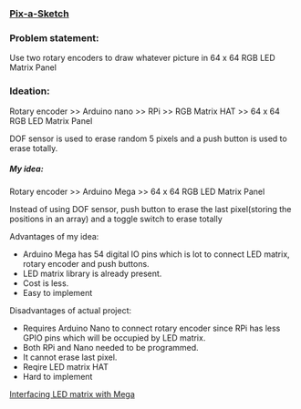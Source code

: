 ### [Pix-a-Sketch](https://www.hackster.io/gatoninja236/pix-a-sketch-a-virtual-etch-a-sketch-on-an-led-matrix-dd3bae)

### Problem statement:
Use two rotary encoders to draw whatever picture in 64 x 64 RGB LED Matrix Panel

### Ideation:

Rotary encoder >> Arduino nano >>  RPi >> RGB Matrix HAT >> 64 x 64 RGB LED Matrix Panel

DOF sensor is used to erase random 5 pixels and a push button is used to erase totally.

##### My idea:

Rotary encoder >> Arduino Mega >> 64 x 64 RGB LED Matrix Panel 

Instead of using DOF sensor, push button to erase the last pixel(storing the positions in an array) and a toggle switch to erase totally


Advantages of my idea:
  * Arduino Mega has 54 digital IO pins which is lot to connect LED matrix, rotary encoder and push buttons.
  * LED matrix library is already present.
  * Cost is less.
  * Easy to implement
  
Disadvantages of actual project:
  * Requires Arduino Nano to connect rotary encoder since RPi has less GPIO pins which will be occupied by LED matrix.
  * Both RPi and Nano needed to be programmed.
  * It cannot erase last pixel.
  * Reqire LED matrix HAT
  * Hard to implement
  
  
  
[Interfacing LED matrix with Mega](https://wiki.dfrobot.com/64x64_RGB_LED_Matrix_-_3mm_pitch_SKU_DFR0499)  

